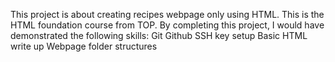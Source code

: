 This project is about creating recipes webpage only using HTML. This is the HTML foundation course from TOP. By completing this project, I would have demonstrated the following skills: 
    Git
    Github
    SSH key setup 
    Basic HTML write up 
    Webpage folder structures